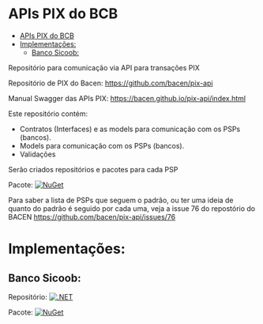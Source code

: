 # APIs PIX do BCB

- [APIs PIX do BCB](#apis-pix-do-bcb)
- [Implementações:](#implementações)
  - [Banco Sicoob:](#banco-sicoob)

Repositório para comunicação via API para transações PIX

Repositório de PIX do Bacen: https://github.com/bacen/pix-api

Manual Swagger das APIs PIX: https://bacen.github.io/pix-api/index.html

Este repositório contém:
* Contratos (Interfaces) e as models para comunicação com os PSPs (bancos).
* Models para comunicação com os PSPs (bancos).
* Validações

Serão criados repositórios e pacotes para cada PSP

Pacote:
[![NuGet](https://buildstats.info/nuget/CS.BCB.PIX)](https://www.nuget.org/packages/CS.BCB.PIX)

Para saber a lista de PSPs que seguem o padrão, ou ter uma ideia de quanto do padrão é seguido por cada uma, 
veja a issue 76 do repostório do BACEN https://github.com/bacen/pix-api/issues/76

# Implementações:

## Banco Sicoob:

Repositório:
[![.NET](https://github.com/SharpSistemas/SicoobAPI/actions/workflows/dotnet.yml/badge.svg)](https://github.com/SharpSistemas/SicoobAPI)

Pacote:
[![NuGet](https://buildstats.info/nuget/Sicoob.PIX)](https://www.nuget.org/packages/Sicoob.PIX)


